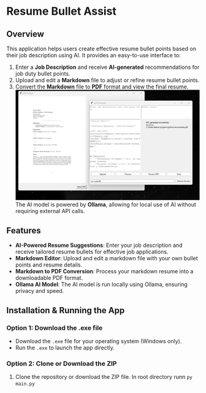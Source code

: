# Resume Bullet Assist

## Overview
This application helps users create effective resume bullet points based on their job description using AI. It provides an easy-to-use interface to:
1. Enter a **Job Description** and receive **AI-generated** recommendations for job duty bullet points.
2. Upload and edit a **Markdown** file to adjust or refine resume bullet points.
3. Convert the **Markdown** file to **PDF** format and view the final resume.
![Resume Bullet assist](./ss.png)
The AI model is powered by **Ollama**, allowing for local use of AI without requiring external API calls.

## Features
- **AI-Powered Resume Suggestions**: Enter your job description and receive tailored resume bullets for effective job applications.
- **Markdown Editor**: Upload and edit a markdown file with your own bullet points and resume details.
- **Markdown to PDF Conversion**: Process your markdown resume into a downloadable PDF format.
- **Ollama AI Model**: The AI model is run locally using Ollama, ensuring privacy and speed.

## Installation & Running the App

### Option 1: Download the .exe file
- Download the `.exe` file for your operating system (Windows only).
- Run the `.exe` to launch the app directly.

### Option 2: Clone or Download the ZIP
1. Clone the repository or download the ZIP file. In root directory runn  `py main.py`
